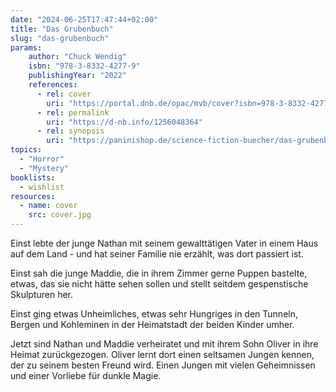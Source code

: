 ```yaml
---
date: "2024-06-25T17:47:44+02:00"
title: "Das Grubenbuch"
slug: "das-grubenbuch"
params:
    author: "Chuck Wendig"
    isbn: "978-3-8332-4277-9"
    publishingYear: "2022"
    references:
      - rel: cover
        uri: "https://portal.dnb.de/opac/mvb/cover?isbn=978-3-8332-4277-9"
      - rel: permalink
        uri: "https://d-nb.info/1256048364"
      - rel: synopsis
        uri: "https://paninishop.de/science-fiction-buecher/das-grubenbuch-ydwend001"
topics:
  - "Horror"
  - "Mystery"
booklists:
  - wishlist
resources:
  - name: cover
    src: cover.jpg
---
```


Einst lebte der junge Nathan mit seinem gewalttätigen Vater in einem Haus auf 
dem Land - und hat seiner Familie nie erzählt, was dort passiert ist.

Einst sah die junge Maddie, die in ihrem Zimmer gerne Puppen bastelte, etwas, 
das sie nicht hätte sehen sollen und stellt seitdem gespenstische Skulpturen 
her.

Einst ging etwas Unheimliches, etwas sehr Hungriges in den Tunneln, Bergen und 
Kohleminen in der Heimatstadt der beiden Kinder umher.

Jetzt sind Nathan und Maddie verheiratet und mit ihrem Sohn Oliver in ihre 
Heimat zurückgezogen. Oliver lernt dort einen seltsamen Jungen kennen, der zu 
seinem besten Freund wird. Einen Jungen mit vielen Geheimnissen und einer 
Vorliebe für dunkle Magie.
